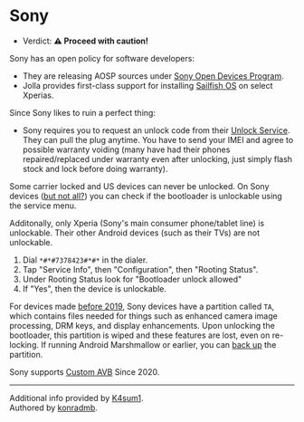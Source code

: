 # Sony

- Verdict: **⚠️ Proceed with caution!**

Sony has an open policy for software developers:
- They are releasing AOSP sources under [Sony Open Devices Program].
- Jolla provides first-class support for installing [Sailfish OS] on select Xperias.

Since Sony likes to ruin a perfect thing:
- Sony requires you to request an unlock code from their [Unlock Service]. They can pull the plug anytime. You have to send your IMEI and agree to possible warranty voiding (many have had their phones repaired/replaced under warranty even after unlocking, just simply flash stock and lock before doing warranty).

Some carrier locked and US devices can never be unlocked. On Sony devices ([but not all?][service-menu-gone]) you can check if the bootloader is unlockable using the service menu.

Additonally, only Xperia (Sony's main consumer phone/tablet line) is unlockable. Their other Android devices (such as their TVs) are not unlockable.

1. Dial `*#*#7378423#*#*` in the dialer.
2. Tap "Service Info", then "Configuration", then "Rooting Status".
3. Under Rooting Status look for "Bootloader unlock allowed"
4. If "Yes", then the device is unlockable.

For devices made [before 2019][TA patch 2019], Sony devices have a partition called `TA`, which contains files needed for things such as enhanced camera image processing, DRM keys, and display enhancements. Upon unlocking the bootloader, this partition is wiped and these features are lost, even on re-locking. If running Android Marshmallow or earlier, you can [back up][TA backup] the partition. 

Sony supports [Custom AVB](../../README.md#custom-avb-keys) Since 2020.

***

Additional info provided by [K4sum1](https://github.com/K4sum1).<br/>
Authored by [konradmb](https://github.com/konradmb).

[Sony Open Devices Program]:https://developer.sony.com/open-source/aosp-on-xperia-open-devices
[Sailfish OS]:https://shop.jolla.com/
[Unlock Service]:https://developer.sony.com/open-source/aosp-on-xperia-open-devices/get-started/unlock-bootloader
[service-menu-gone]:https://www.reddit.com/r/SonyXperia/comments/qir0ze/what_happened_to_the_service_menu/
[TA patch 2019]:https://www.reddit.com/r/SonyXperia/comments/1199y1j/what_are_the_consequences_of_getting_rid_off_the/
[TA backup]:https://together.jolla.com/question/168711/xperia-x-backup-ta-partition-before-unlocking-bootloader/
